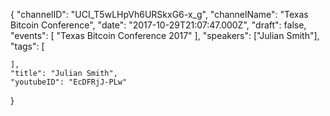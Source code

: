 {
    "channelID": "UCI_T5wLHpVh6URSkxG6-x_g",
    "channelName": "Texas Bitcoin Conference",
    "date": "2017-10-29T21:07:47.000Z",
    "draft": false,
    "events": [
        "Texas Bitcoin Conference 2017"
    ],
    "speakers": ["Julian Smith"],
    "tags": [

    ],
    "title": "Julian Smith",
    "youtubeID": "EcDFRjJ-PLw"
}
